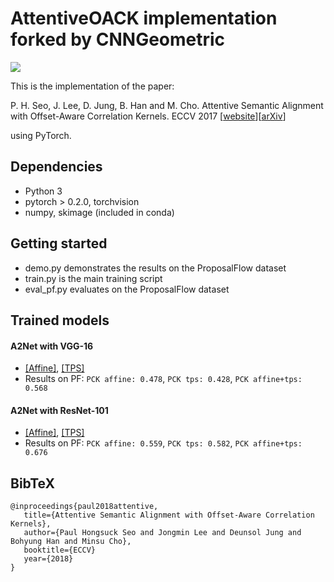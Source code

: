 # AttentiveOACK implementation forked by CNNGeometric

![](http://cvlab.postech.ac.kr/research/a2net/images/a2net.png)

This is the implementation of the paper:

 P. H. Seo, J. Lee, D. Jung, B. Han and M. Cho.  Attentive Semantic Alignment with Offset-Aware Correlation Kernels. ECCV 2017 [[website](http://cvlab.postech.ac.kr/research/a2net/)][[arXiv](https://arxiv.org/abs/1808.02128)]

using PyTorch.

## Dependencies ###
  - Python 3
  - pytorch > 0.2.0, torchvision
  - numpy, skimage (included in conda)

## Getting started ###
  - demo.py demonstrates the results on the ProposalFlow dataset
  - train.py is the main training script
  - eval_pf.py evaluates on the ProposalFlow dataset

## Trained models ###

#### A2Net with VGG-16
  - [[Affine]](http://www.di.ens.fr/willow/research/cnngeometric/trained_models/pytorch/best_pascal_checkpoint_adam_affine_grid_loss.pth.tar), [[TPS]](http://www.di.ens.fr/willow/research/cnngeometric/trained_models/pytorch/best_pascal_checkpoint_adam_tps_grid_loss.pth.tar)
  - Results on PF: `PCK affine: 0.478`, `PCK tps: 0.428`, `PCK affine+tps: 0.568`

#### A2Net with ResNet-101
  - [[Affine]](http://www.di.ens.fr/willow/research/cnngeometric/trained_models/pytorch/best_pascal_checkpoint_adam_affine_grid_loss_resnet_random.pth.tar), [[TPS]](http://www.di.ens.fr/willow/research/cnngeometric/trained_models/pytorch/best_pascal_checkpoint_adam_tps_grid_loss_resnet_random.pth.tar)
  - Results on PF: `PCK affine: 0.559`, `PCK tps: 0.582`, `PCK affine+tps: 0.676`

## BibTeX ##
````
@inproceedings{paul2018attentive,
   title={Attentive Semantic Alignment with Offset-Aware Correlation Kernels},
   author={Paul Hongsuck Seo and Jongmin Lee and Deunsol Jung and Bohyung Han and Minsu Cho},
   booktitle={ECCV}
   year={2018}
}
````
